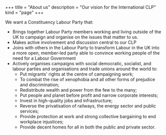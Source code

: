 +++
title = "About us"
description = "Our vision for the International CLP"
kind = "page"
+++

We want a Constituency Labour Party that:

* Brings together Labour Party members working and living outside of the UK to campaign and organise on the issues that matter to us.
* Makes active involvement and discussion central to our CLP
* Joins with others in the Labour Party to transform Labour in the UK into a more open, member-­led party able to convince working people of the need  for a Labour Government
* Actively organises campaigns with social democratic, socialist, and labour parties and organisations and trade unions around the world to:
    * Put migrants' rights at the centre of campaigning work;
    * To combat the rise of xenophobia and all other forms of prejudice and discrimination;
    * Redistribute wealth and power from the few to the many;
    * Put people and planet before profit and narrow corporate interests;
    * Invest in high-quality jobs and infrastructure;
    * Reverse the privatisation of railways, the energy sector and public services;
    * Provide protection at work and strong collective bargaining to end workplace injustices;
    * Provide decent homes for all in both the public and private sector.
